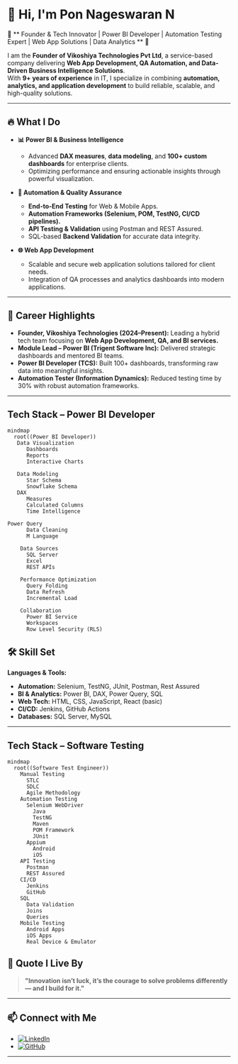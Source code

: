 # 👋 Hi, I'm Pon Nageswaran N  

🌟 ** Founder & Tech Innovator | Power BI Developer | Automation Testing Expert | Web App Solutions | Data Analytics ** 🌟

I am the **Founder of Vikoshiya Technologies Pvt Ltd**, a service-based company delivering **Web App Development, QA Automation, and Data-Driven Business Intelligence Solutions**.  
With **9+ years of experience** in IT, I specialize in combining **automation, analytics, and application development** to build reliable, scalable, and high-quality solutions.

---

## 🔥 **What I Do**  
- **📊 Power BI & Business Intelligence**  
  - Advanced **DAX measures**, **data modeling**, and **100+ custom dashboards** for enterprise clients.  
  - Optimizing performance and ensuring actionable insights through powerful visualization.  

- **🧪 Automation & Quality Assurance**  
  - **End-to-End Testing** for Web & Mobile Apps.  
  - **Automation Frameworks (Selenium, POM, TestNG, CI/CD pipelines).**  
  - **API Testing & Validation** using Postman and REST Assured.  
  - SQL-based **Backend Validation** for accurate data integrity.  

- **🌐 Web App Development**  
  - Scalable and secure web application solutions tailored for client needs.  
  - Integration of QA processes and analytics dashboards into modern applications.

---

## 🚀 **Career Highlights**  
- **Founder, Vikoshiya Technologies (2024–Present):** Leading a hybrid tech team focusing on **Web App Development, QA, and BI services.**  
- **Module Lead – Power BI (Trigent Software Inc):** Delivered strategic dashboards and mentored BI teams.  
- **Power BI Developer (TCS):** Built 100+ dashboards, transforming raw data into meaningful insights.  
- **Automation Tester (Information Dynamics):** Reduced testing time by 30% with robust automation frameworks.  

---
Tech Stack – Power BI Developer
----
```mermaid
mindmap
  root((Power BI Developer))
   Data Visualization
      Dashboards
      Reports
      Interactive Charts

   Data Modeling
      Star Schema
      Snowflake Schema
   DAX
      Measures
      Calculated Columns
      Time Intelligence

Power Query
      Data Cleaning
      M Language

    Data Sources
      SQL Server
      Excel
      REST APIs

    Performance Optimization
      Query Folding
      Data Refresh
      Incremental Load

    Collaboration
      Power BI Service
      Workspaces
      Row Level Security (RLS)
```


## 🛠 **Skill Set**  
**Languages & Tools:**  
- **Automation:** Selenium, TestNG, JUnit, Postman, Rest Assured  
- **BI & Analytics:** Power BI, DAX, Power Query, SQL  
- **Web Tech:** HTML, CSS, JavaScript, React (basic)  
- **CI/CD:** Jenkins, GitHub Actions  
- **Databases:** SQL Server, MySQL  

---

Tech Stack – Software Testing
----
```mermaid
mindmap
  root((Software Test Engineer))
    Manual Testing
      STLC
      SDLC
      Agile Methodology
    Automation Testing
      Selenium WebDriver
        Java
        TestNG
        Maven
        POM Framework
        JUnit
      Appium
        Android
        iOS
    API Testing
      Postman
      REST Assured
    CI/CD
      Jenkins
      GitHub
    SQL
      Data Validation
      Joins
      Queries
    Mobile Testing
      Android Apps
      iOS Apps
      Real Device & Emulator
```

## 💬 **Quote I Live By**  
> **"Innovation isn’t luck, it’s the courage to solve problems differently — and I build for it."**

---

## 📫 **Connect with Me**  
- [![LinkedIn](https://img.shields.io/badge/LinkedIn-0A66C2?style=for-the-badge&logo=linkedin&logoColor=white)](https://www.linkedin.com/in/pon-nageswaran-n-a63349a0/)
- [![GitHub](https://img.shields.io/badge/GitHub-181717?style=for-the-badge&logo=github)](https://github.com/ponnageswaran)

---
